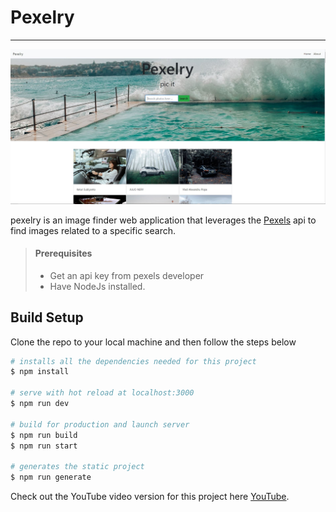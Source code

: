 # Pexelry

---

![Pexelry Image Finder](/assets/pexels-front-image.JPG "Pexels Front Image")

pexelry is an image finder web application that leverages the [Pexels](https://www.pexels.com/api/) api to find images related to a specific search.

> #### Prerequisites
>
> - Get an api key from pexels developer
> - Have NodeJs installed.

## Build Setup

Clone the repo to your local machine and then follow the steps below

```bash
# installs all the dependencies needed for this project
$ npm install

# serve with hot reload at localhost:3000
$ npm run dev

# build for production and launch server
$ npm run build
$ npm run start

# generates the static project
$ npm run generate
```

Check out the YouTube video version for this project here [YouTube](https://www.youtube.com/channel/UCNCzNrpq0fHxFqQYCmbwAcA).

